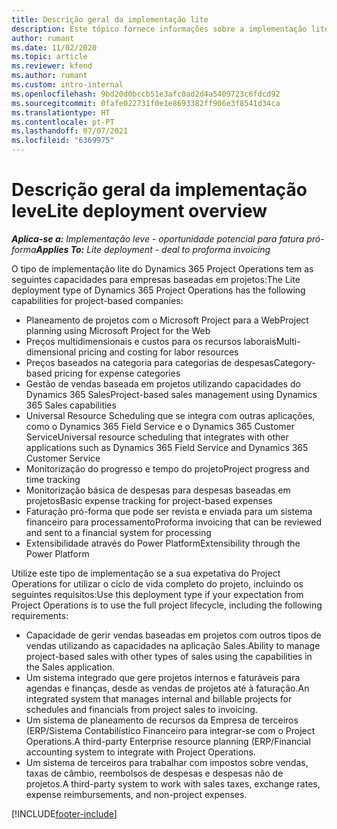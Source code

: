 ```yaml
---
title: Descrição geral da implementação lite
description: Este tópico fornece informações sobre a implementação lite do Dynamics 365 Project Operations.
author: rumant
ms.date: 11/02/2020
ms.topic: article
ms.reviewer: kfend
ms.author: rumant
ms.custom: intro-internal
ms.openlocfilehash: 9bd20d0bccb51e3afc0ad2d4a5409723c6fdcd92
ms.sourcegitcommit: 0fafe022731f0e1e8693382ff906e3f8541d34ca
ms.translationtype: HT
ms.contentlocale: pt-PT
ms.lasthandoff: 07/07/2021
ms.locfileid: "6369975"
---
```

# <a name="lite-deployment-overview"></a><span data-ttu-id="2aa3e-103">Descrição geral da implementação leve</span><span class="sxs-lookup"><span data-stu-id="2aa3e-103">Lite deployment overview</span></span>

<span data-ttu-id="2aa3e-104">_**Aplica-se a:** Implementação leve - oportunidade potencial para fatura pró-forma_</span><span class="sxs-lookup"><span data-stu-id="2aa3e-104">_**Applies To:** Lite deployment - deal to proforma invoicing_</span></span>

<span data-ttu-id="2aa3e-105">O tipo de implementação lite do Dynamics 365 Project Operations tem as seguintes capacidades para empresas baseadas em projetos:</span><span class="sxs-lookup"><span data-stu-id="2aa3e-105">The Lite deployment type of Dynamics 365 Project Operations has the following capabilities for project-based companies:</span></span>

- <span data-ttu-id="2aa3e-106">Planeamento de projetos com o Microsoft Project para a Web</span><span class="sxs-lookup"><span data-stu-id="2aa3e-106">Project planning using Microsoft Project for the Web</span></span>
- <span data-ttu-id="2aa3e-107">Preços multidimensionais e custos para os recursos laborais</span><span class="sxs-lookup"><span data-stu-id="2aa3e-107">Multi-dimensional pricing and costing for labor resources</span></span>
- <span data-ttu-id="2aa3e-108">Preços baseados na categoria para categorias de despesas</span><span class="sxs-lookup"><span data-stu-id="2aa3e-108">Category-based pricing for expense categories</span></span>
- <span data-ttu-id="2aa3e-109">Gestão de vendas baseada em projetos utilizando capacidades do Dynamics 365 Sales</span><span class="sxs-lookup"><span data-stu-id="2aa3e-109">Project-based sales management using Dynamics 365 Sales capabilities</span></span>
- <span data-ttu-id="2aa3e-110">Universal Resource Scheduling que se integra com outras aplicações, como o Dynamics 365 Field Service e o Dynamics 365 Customer Service</span><span class="sxs-lookup"><span data-stu-id="2aa3e-110">Universal resource scheduling that integrates with other applications such as Dynamics 365 Field Service and Dynamics 365 Customer Service</span></span>
- <span data-ttu-id="2aa3e-111">Monitorização do progresso e tempo do projeto</span><span class="sxs-lookup"><span data-stu-id="2aa3e-111">Project progress and time tracking</span></span>
- <span data-ttu-id="2aa3e-112">Monitorização básica de despesas para despesas baseadas em projetos</span><span class="sxs-lookup"><span data-stu-id="2aa3e-112">Basic expense tracking for project-based expenses</span></span>
- <span data-ttu-id="2aa3e-113">Faturação pró-forma que pode ser revista e enviada para um sistema financeiro para processamento</span><span class="sxs-lookup"><span data-stu-id="2aa3e-113">Proforma invoicing that can be reviewed and sent to a financial system for processing</span></span>
- <span data-ttu-id="2aa3e-114">Extensibilidade através do Power Platform</span><span class="sxs-lookup"><span data-stu-id="2aa3e-114">Extensibility through the Power Platform</span></span>

<span data-ttu-id="2aa3e-115">Utilize este tipo de implementação se a sua expetativa do Project Operations for utilizar o ciclo de vida completo do projeto, incluindo os seguintes requisitos:</span><span class="sxs-lookup"><span data-stu-id="2aa3e-115">Use this deployment type if your expectation from Project Operations is to use the full project lifecycle, including the following requirements:</span></span>

- <span data-ttu-id="2aa3e-116">Capacidade de gerir vendas baseadas em projetos com outros tipos de vendas utilizando as capacidades na aplicação Sales.</span><span class="sxs-lookup"><span data-stu-id="2aa3e-116">Ability to manage project-based sales with other types of sales using the capabilities in the Sales application.</span></span>
- <span data-ttu-id="2aa3e-117">Um sistema integrado que gere projetos internos e faturáveis para agendas e finanças, desde as vendas de projetos até à faturação.</span><span class="sxs-lookup"><span data-stu-id="2aa3e-117">An integrated system that manages internal and billable projects for schedules and financials from project sales to invoicing.</span></span>
- <span data-ttu-id="2aa3e-118">Um sistema de planeamento de recursos da Empresa de terceiros (ERP/Sistema Contabilístico Financeiro para integrar-se com o Project Operations.</span><span class="sxs-lookup"><span data-stu-id="2aa3e-118">A third-party Enterprise resource planning (ERP/Financial accounting system to integrate with Project Operations.</span></span>
- <span data-ttu-id="2aa3e-119">Um sistema de terceiros para trabalhar com impostos sobre vendas, taxas de câmbio, reembolsos de despesas e despesas não de projetos.</span><span class="sxs-lookup"><span data-stu-id="2aa3e-119">A third-party system to work with sales taxes, exchange rates, expense reimbursements, and non-project expenses.</span></span>


[!INCLUDE[footer-include](../includes/footer-banner.md)]